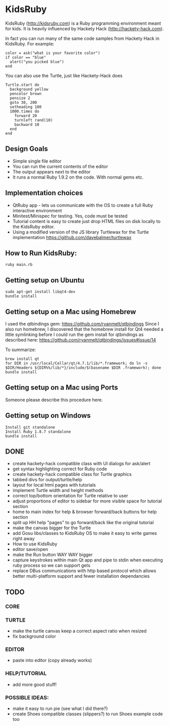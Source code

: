 # KidsRuby
KidsRuby (http://kidsruby.com) is a Ruby programming environment meant for kids. It is heavily influenced by Hackety Hack (http://hackety-hack.com).

In fact you can run many of the same code samples from Hackety Hack in KidsRuby. For example:

    color = ask("what is your favorite color")
    if color == "blue"
      alert("you picked blue")
    end

You can also use the Turtle, just like Hackety-Hack does

    Turtle.start do
      background yellow
      pencolor brown
      pensize 2
      goto 30, 200
      setheading 180
      1000.times do
        forward 20
        turnleft rand(10)
        backward 10
      end
    end

## Design Goals
* Simple single file editor
* You can run the current contents of the editor
* The output appears next to the editor
* It runs a normal Ruby 1.9.2 on the code. With normal gems etc.

## Implementation choices
* QtRuby app - lets us communicate with the OS to create a full Ruby interactive environment
* Minitest/Minispec for testing. Yes, code must be tested
* Tutorial content is easy to create just drop HTML files on disk locally to the KidsRuby editor.
* Using a modified version of the JS library Turtlewax for the Turtle implementation https://github.com/davebalmer/turtlewax

## How to Run KidsRuby:

    ruby main.rb

## Getting setup on Ubuntu
    sudo apt-get install libqt4-dev
    bundle install
    
## Getting setup on a Mac using Homebrew
I used the qtbindings gem: https://github.com/ryanmelt/qtbindings
Since I also run homebrew, I discovered that the homebrew install for Qt4 needed a little symlinking before I could run the gem install for qtbindings as described here: https://github.com/ryanmelt/qtbindings/issues#issue/14

To summarize:

    brew install qt
    for DIR in /usr/local/Cellar/qt/4.7.1/lib/*.framework; do ln -s $DIR/Headers ${DIR%%/lib/*}/include/$(basename $DIR .framework); done
    bundle install

## Getting setup on a Mac using Ports
Someone please describe this procedure here.

## Getting setup on Windows
    Install git standalone
    Install Ruby 1.8.7 standalone
    bundle install


## DONE
* create hackety-hack compatible class with UI dialogs for ask/alert
* get syntax highlighting correct for Ruby code
* create hackety-hack compatible class for Turtle graphics
* tabbed divs for output/turtle/help
* layout for local html pages with tutorials
* implement Turtle width and height methods
* correct top/bottom orientation for Turtle relative to user
* adjust proportions of editor to sidebar for more visible space for tutorial section
* home to main index for help & browser forward/back buttons for help section
* split up HH help "pages" to go forward/back like the original tutorial
* make the canvas bigger for the Turtle
* add Gosu libs/classes to KidsRuby OS to make it easy to write games right away
* How to use KidsRuby
* editor save/open
* make the Run button WAY WAY bigger
* capture keystrokes within main Qt app and pipe to stdin when executing ruby process so we can support gets
* replace DBus communications with http based protocol which allows better multi-platform support and fewer installation dependancies

## TODO

### CORE

### TURTLE
* make the turtle canvas keep a correct aspect ratio when resized
* fix background color

### EDITOR
* paste into editor (copy already works)

### HELP/TUTORIAL
* add more good stuff!

### POSSIBLE IDEAS:
* make it easy to run pie (see what I did there?)
* create Shoes compatible classes (slippers?) to run Shoes example code too

